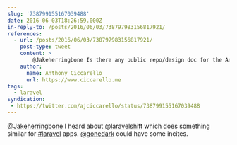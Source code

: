 ```yaml
---
slug: '738799155167039488'
date: 2016-06-03T18:26:59.000Z
in-reply-to: /posts/2016/06/03/738797983156817921/
references:
  - url: /posts/2016/06/03/738797983156817921/
    post-type: tweet
    content: >
        @Jakeherringbone Is there any public repo/design doc for the Angular framework upgrade tool mentioned @ngconf?
    author:
      name: Anthony Ciccarello
      url: https://www.ciccarello.me
tags:
  - laravel
syndication:
 - https://twitter.com/ajciccarello/status/738799155167039488
---
```


[@Jakeherringbone](https://twitter.com/Jakeherringbone) I heard about [@laravelshift](https://twitter.com/laravelshift) which does something similar for [#laravel](/posts/tags/laravel) apps. [@gonedark](https://twitter.com/gonedark) could have some incites.
